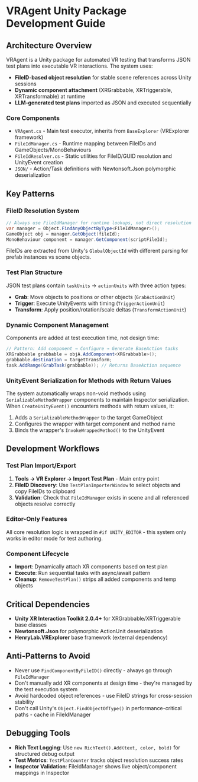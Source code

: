 # VRAgent Unity Package Development Guide

## Architecture Overview

VRAgent is a Unity package for automated VR testing that transforms JSON test plans into executable VR interactions. The system uses:

- **FileID-based object resolution** for stable scene references across Unity sessions
- **Dynamic component attachment** (XRGrabbable, XRTriggerable, XRTransformable) at runtime
- **LLM-generated test plans** imported as JSON and executed sequentially

### Core Components

- `VRAgent.cs` - Main test executor, inherits from `BaseExplorer` (VRExplorer framework)
- `FileIdManager.cs` - Runtime mapping between FileIDs and GameObjects/MonoBehaviours
- `FileIdResolver.cs` - Static utilities for FileID/GUID resolution and UnityEvent creation
- `JSON/` - Action/Task definitions with Newtonsoft.Json polymorphic deserialization

## Key Patterns

### FileID Resolution System
```csharp
// Always use FileIdManager for runtime lookups, not direct resolution
var manager = Object.FindAnyObjectByType<FileIdManager>();
GameObject obj = manager.GetObject(fileId);
MonoBehaviour component = manager.GetComponent(scriptFileId);
```

FileIDs are extracted from Unity's `GlobalObjectId` with different parsing for prefab instances vs scene objects.

### Test Plan Structure
JSON test plans contain `taskUnits` → `actionUnits` with three action types:
- **Grab**: Move objects to positions or other objects (`GrabActionUnit`)
- **Trigger**: Execute UnityEvents with timing (`TriggerActionUnit`) 
- **Transform**: Apply position/rotation/scale deltas (`TransformActionUnit`)

### Dynamic Component Management
Components are added at test execution time, not design time:
```csharp
// Pattern: Add component → Configure → Generate BaseAction tasks
XRGrabbable grabbable = objA.AddComponent<XRGrabbable>();
grabbable.destination = targetTransform;
task.AddRange(GrabTask(grabbable)); // Returns BaseAction sequence
```

### UnityEvent Serialization for Methods with Return Values
The system automatically wraps non-void methods using `SerializableMethodWrapper` components to maintain Inspector serialization. When `CreateUnityEvent()` encounters methods with return values, it:
1. Adds a `SerializableMethodWrapper` to the target GameObject
2. Configures the wrapper with target component and method name
3. Binds the wrapper's `InvokeWrappedMethod()` to the UnityEvent

## Development Workflows

### Test Plan Import/Export
1. **Tools → VR Explorer → Import Test Plan** - Main entry point
2. **FileID Discovery**: Use `TestPlanImporterWindow` to select objects and copy FileIDs to clipboard
3. **Validation**: Check that `FileIdManager` exists in scene and all referenced objects resolve correctly

### Editor-Only Features
All core resolution logic is wrapped in `#if UNITY_EDITOR` - this system only works in editor mode for test authoring.

### Component Lifecycle
- **Import**: Dynamically attach XR components based on test plan
- **Execute**: Run sequential tasks with async/await pattern  
- **Cleanup**: `RemoveTestPlan()` strips all added components and temp objects

## Critical Dependencies

- **Unity XR Interaction Toolkit 2.0.4+** for XRGrabbable/XRTriggerable base classes
- **Newtonsoft.Json** for polymorphic ActionUnit deserialization
- **HenryLab.VRExplorer** base framework (external dependency)

## Anti-Patterns to Avoid

- Never use `FindComponentByFileID()` directly - always go through `FileIdManager`
- Don't manually add XR components at design time - they're managed by the test execution system
- Avoid hardcoded object references - use FileID strings for cross-session stability
- Don't call Unity's `Object.FindObjectOfType()` in performance-critical paths - cache in FileIdManager

## Debugging Tools

- **Rich Text Logging**: Use `new RichText().Add(text, color, bold)` for structured debug output  
- **Test Metrics**: `TestPlanCounter` tracks object resolution success rates
- **Inspector Validation**: FileIdManager shows live object/component mappings in Inspector